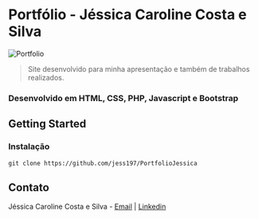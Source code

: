 #  Portfólio - Jéssica Caroline Costa e Silva
![Portfolio](https://user-images.githubusercontent.com/29994755/86858650-72fd0280-c097-11ea-85e5-646a51b9b759.png)
> Site desenvolvido para minha apresentação e também de trabalhos realizados. 
### Desenvolvido em HTML, CSS, PHP, Javascript e Bootstrap

##  Getting Started

### Instalação

``` 
git clone https://github.com/jess197/PortfolioJessica

``` 

##  Contato
Jéssica Caroline Costa e Silva - [Email](jessicacostaesilva97@gmail.com) | [Linkedin](https://www.linkedin.com/in/jessicaccostaesilva)





